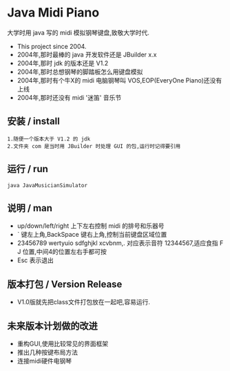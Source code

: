 # Java Midi Piano
大学时用 java 写的 midi 模拟钢琴键盘,致敬大学时代.
* This project since 2004.
* 2004年,那时最棒的 java 开发软件还是 JBuilder x.x
* 2004年,那时 jdk 的版本还是 V1.2
* 2004年,那时总想钢琴的脚踏板怎么用键盘模拟
* 2004年,那时有个牛X的 midi 电脑钢琴叫 VOS,EOP(EveryOne Piano)还没有上线
* 2004年,那时还没有 midi '迷笛' 音乐节
## 安装 / install
    1.随便一个版本大于 V1.2 的 jdk
    2.文件夹 com 是当时用 JBuilder 时处理 GUI 的包,运行时记得要引用
## 运行 / run
    java JavaMusicianSimulator
## 说明 / man
* up/down/left/right 上下左右控制 midi 的排号和乐器号
* ` 键左上角,BackSpace 键右上角,控制当前键盘区域位置
* 23456789 wertyuio sdfghjkl xcvbnm,. 对应表示音符 12344567,适应食指 F J 位置,中间4的位置左右手都可按
* Esc 表示退出 
## 版本打包 / Version Release
* V1.0版就先把class文件打包放在一起吧,容易运行.

## 未来版本计划做的改进
* 重构GUI,使用比较常见的界面框架
* 推出几种按键布局方法
* 连接midi硬件电钢琴